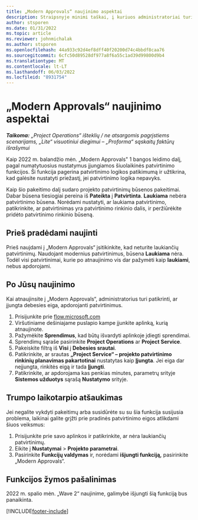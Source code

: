 ```yaml
---
title: „Modern Approvals“ naujinimo aspektai
description: Straipsnyje minimi taškai, į kuriuos administratoriai turi atsižvelgti įjungę „Modern Approvals“ funkcijas.
author: stsporen
ms.date: 01/31/2022
ms.topic: article
ms.reviewer: johnmichalak
ms.author: stsporen
ms.openlocfilehash: 44a933c92d4ef8dff40f20200d74c4bbdf8caa76
ms.sourcegitcommit: 6cfc50d89528df977a8f6a55c1ad39d99800d9b4
ms.translationtype: MT
ms.contentlocale: lt-LT
ms.lasthandoff: 06/03/2022
ms.locfileid: "8931754"
---
```

# <a name="upgrade-considerations-for-modern-approvals"></a>„Modern Approvals“ naujinimo aspektai 

_**Taikoma:** „Project Operations“ išteklių / ne atsargomis pagrįstiems scenarijams, „Lite“ visuotiniui diegimui – „Proforma“ sąskaitų faktūrų išrašymui_

Kaip 2022 m. balandžio mėn. „Modern Approvals" 1 bangos leidimo dalį, pagal numatytuosius nustatymus įjungiamos šiuolaikinės patvirtinimo funkcijos. Ši funkcija pagerina patvirtinimo logikos patikimumą ir užtikrina, kad galėsite nustatyti priežastį, jei patvirtinimo logika nepavyks.

Kaip šio pakeitimo dalį sudaro projekto patvirtinimų būsenos pakeitimai. Dabar būsena tiesiogiai pereina iš **Pateikta** į **Patvirtinta**. **Laukiama** nebėra patvirtinimo būsena. Norėdami nustatyti, ar laukiama patvirtinimo, patikrinkite, ar patvirtinimas yra patvirtinimo rinkinio dalis, ir peržiūrėkite pridėto patvirtinimo rinkinio būseną.

## <a name="before-you-upgrade"></a>Prieš pradėdami naujinti

Prieš naujdami į „Modern Approvals“ įsitikinkite, kad neturite laukiančių patvirtinimų. Naudojant modernius patvirtinimus, būsena **Laukiama** nėra. Todėl visi patvirtinimai, kurie po atnaujinimo vis dar pažymėti kaip **laukiami**, nebus apdorojami.

## <a name="after-you-upgrade"></a>Po Jūsų naujinimo

Kai atnaujinsite į „Modern Approvals“, administratorius turi patikrinti, ar įjungta debesies eiga, apdorojanti patvirtinimus.

1. Prisijunkite prie [flow.microsoft.com](https://flow.microsoft.com)
2. Viršutiniame dešiniajame puslapio kampe įjunkite aplinką, kurią atnaujinote.
3. Pažymėkite **Sprendimus**, kad būtų išvardyti aplinkoje įdiegti sprendimai.
4. Sprendimų sąraše pasirinkite **Project Operations** ar **Project Service**.
5. Pakeiskite filtrą iš **Visi** į **Debesies srautai**.
6. Patikrinkite, ar srautas **„Project Service“ – projekto patvirtinimo rinkinių planavimas pakartotinai** nustatytas kaip **Įjungta**. Jei eiga dar neįjungta, rinkitės eigą ir tada **Įjungti**.
7. Patikrinkite, ar apdorojama kas penkias minutes, parametrų srityje **Sistemos užduotys** sąrašą **Nustatymo** srityje.

## <a name="short-term-rollback"></a>Trumpo laikotarpio atšaukimas

Jei negalite vykdyti pakeitimų arba susidūrėte su su šia funkcija susijusia problema, laikinai galite grįžti prie pradinės patvirtinimo eigos atlikdami šiuos veiksmus:
1. Prisijunkite prie savo aplinkos ir patikrinkite, ar nėra laukiančių patvirtinimų.
2. Eikite į **Nustatymai** > **Projekto parametrai**.
3. Pasirinkite **Funkcijų valdymas** ir, norėdami **išjungti funkciją,** pasirinkite „Modern Approvals“.

## <a name="removing-the-feature-flag"></a>Funkcijos žymos pašalinimas

2022 m. spalio mėn. „Wave 2“ naujinime, galimybė išjungti šią funkciją bus panaikinta.

[!INCLUDE[footer-include](../includes/footer-banner.md)]
